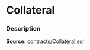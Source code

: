 # Collateral

### Description <a href="description" id="description"></a>

**Source:** c[ontracts/Collateral.sol](https://github.com/perifinance/peri-finance/blob/master/contracts/Collateral.sol)
